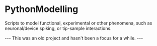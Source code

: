 # PythonModelling
Scripts to model functional, experimental or other phenomena, such as neuronal/device spiking, or tip-sample interactions.

--- This was an old project and hasn't been a focus for a while. ---
